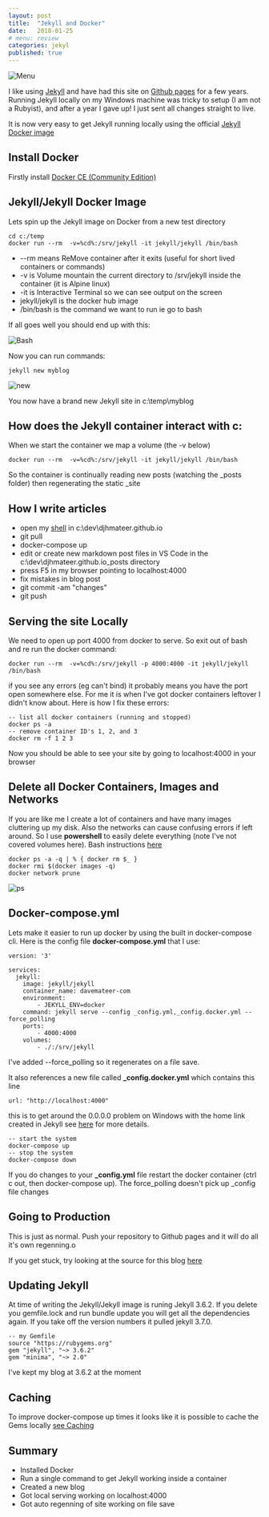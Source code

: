 ```yaml
---
layout: post
title:  "Jekyll and Docker"
date:   2018-01-25
# menu: review
categories: jekyl
published: true 
---
```

![Menu](/assets/2018-01-25-Docker/screen.png)

I like using [Jekyll](https://jekyllrb.com/) and have had this site on [Github pages](https://pages.github.com/) for a few years. Running Jekyll locally on my Windows machine was tricky to setup (I am not a Rubyist), and after a year I gave up! I just sent all changes straight to live.

It is now very easy to get Jekyll running locally using the official [Jekyll Docker image](https://hub.docker.com/r/jekyll/jekyll/)

## Install Docker
Firstly install [Docker CE (Community Edition)](https://www.docker.com/community-edition)

## Jekyll/Jekyll Docker Image
Lets spin up the Jekyll image on Docker from a new test directory

```
cd c:/temp
docker run --rm  -v=%cd%:/srv/jekyll -it jekyll/jekyll /bin/bash
```

- --rm means ReMove container after it exits (useful for short lived containers or commands)
- -v is Volume mountain the current directory to /srv/jekyll inside the container (it is Alpine linux)
- -it is Interactive Terminal so we can see output on the screen
- jekyll/jekyll is the docker hub image
- /bin/bash is the command we want to run ie go to bash

If all goes well you should end up with this:

![Bash](/assets/2018-01-25-Docker/bash.png)

Now you can run commands:

```
jekyll new myblog
```
![new](/assets/2018-01-25-Docker/new.png)

You now have a brand new Jekyll site in c:\temp\myblog

## How does the Jekyll container interact with c:
When we start the container we map a volume (the -v below)
```
docker run --rm  -v=%cd%:/srv/jekyll -it jekyll/jekyll /bin/bash
```
So the container is continually reading new posts (watching the _posts folder) then regenerating the static _site

## How I write articles

- open my [shell](http://cmder.net/) in c:\dev\djhmateer.github.io
- git pull 
- docker-compose up
- edit or create new markdown post files in VS Code in the c:\dev\djhmateer.github.io\_posts directory
- press F5 in my browser pointing to localhost:4000
- fix mistakes in blog post
- git commit -am "changes"
- git push


## Serving the site Locally
We need to open up port 4000 from docker to serve. So exit out of bash and re run the docker command:
```
docker run --rm  -v=%cd%:/srv/jekyll -p 4000:4000 -it jekyll/jekyll /bin/bash
```

if you see any errors (eg can't bind) it probably means you have the port open somewhere else. For me it is when I've got docker containers leftover I didn't know about. Here is how I fix these errors:

```
-- list all docker containers (running and stopped)
docker ps -a
-- remove container ID's 1, 2, and 3 
docker rm -f 1 2 3
```

Now you should be able to see your site by going to localhost:4000 in your browser

## Delete all Docker Containers, Images and Networks
If you are like me I create a lot of containers and have many images cluttering up my disk. Also the networks can cause confusing errors if left around. So I use **powershell** to easily delete everything (note I've not covered volumes here). Bash instructions [here](https://www.elliotjreed.com/remove-all-docker-containers-volumes-networks-and-images/)

```
docker ps -a -q | % { docker rm $_ }
docker rmi $(docker images -q)
docker network prune
```

![ps](/assets/2018-01-25-Docker/ps.png)

## Docker-compose.yml
Lets make it easier to run up docker by using the built in docker-compose cli. Here is the config file **docker-compose.yml** that I use:

```
version: '3'

services:
  jekyll: 
    image: jekyll/jekyll
    container_name: davemateer-com
    environment:
        - JEKYLL_ENV=docker
    command: jekyll serve --config _config.yml,_config.docker.yml --force_polling 
    ports:
        - 4000:4000
    volumes:
        - ./:/srv/jekyll
```
I've added --force_polling so it regenerates on a file save.

It also references a new file called **_config.docker.yml** which contains this line

```
url: "http://localhost:4000"
```

this is to get around the 0.0.0.0 problem on Windows with the home link created in Jekyll see [here](https://tonyho.net/jekyll-docker-windows-and-0-0-0-0/) for more details.

```
-- start the system
docker-compose up
-- stop the system
docker-compose down
```
If you do changes to your **_config.yml** file restart the docker container (ctrl c out, then docker-compose up). The force_polling doesn't pick up _config file changes


## Going to Production
This is just as normal. Push your repository to Github pages and it will do all it's own regenning.o

If you get stuck, try looking at the source for this blog [here](https://github.com/djhmateer/djhmateer.github.io)

## Updating Jekyll
At time of writing the Jekyll/Jekyll image is runing Jekyll 3.6.2. If you delete you gemfile.lock and run bundle update you will get all the dependencies again. If you take off the version numbers it pulled jekyll 3.7.0. 
```
-- my Gemfile
source "https://rubygems.org"
gem "jekyll", "~> 3.6.2"
gem "minima", "~> 2.0"
```
I've kept my blog at 3.6.2 at the moment

## Caching 
To improve docker-compose up times it looks like it is possible to cache the Gems locally [see Caching](https://github.com/envygeeks/jekyll-docker/blob/master/README.md)

## Summary
- Installed Docker
- Run a single command to get Jekyll working inside a container
- Created a new blog
- Got local serving working on localhost:4000
- Got auto regenning of site working on file save

